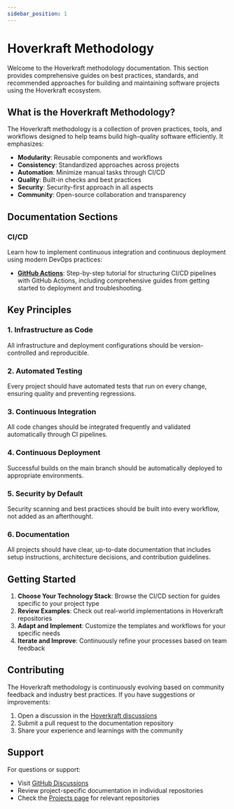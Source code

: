 ```yaml
---
sidebar_position: 1
---
```


# Hoverkraft Methodology

Welcome to the Hoverkraft methodology documentation. This section provides comprehensive guides on best practices, standards, and recommended approaches for building and maintaining software projects using the Hoverkraft ecosystem.

## What is the Hoverkraft Methodology?

The Hoverkraft methodology is a collection of proven practices, tools, and workflows designed to help teams build high-quality software efficiently. It emphasizes:

- **Modularity**: Reusable components and workflows
- **Consistency**: Standardized approaches across projects
- **Automation**: Minimize manual tasks through CI/CD
- **Quality**: Built-in checks and best practices
- **Security**: Security-first approach in all aspects
- **Community**: Open-source collaboration and transparency

## Documentation Sections

### CI/CD

Learn how to implement continuous integration and continuous deployment using modern DevOps practices:

- **[GitHub Actions](./ci-cd/github/)**: Step-by-step tutorial for structuring CI/CD pipelines with GitHub Actions, including comprehensive guides from getting started to deployment and troubleshooting.

## Key Principles

### 1. Infrastructure as Code

All infrastructure and deployment configurations should be version-controlled and reproducible.

### 2. Automated Testing

Every project should have automated tests that run on every change, ensuring quality and preventing regressions.

### 3. Continuous Integration

All code changes should be integrated frequently and validated automatically through CI pipelines.

### 4. Continuous Deployment

Successful builds on the main branch should be automatically deployed to appropriate environments.

### 5. Security by Default

Security scanning and best practices should be built into every workflow, not added as an afterthought.

### 6. Documentation

All projects should have clear, up-to-date documentation that includes setup instructions, architecture decisions, and contribution guidelines.

## Getting Started

1. **Choose Your Technology Stack**: Browse the CI/CD section for guides specific to your project type
2. **Review Examples**: Check out real-world implementations in Hoverkraft repositories
3. **Adapt and Implement**: Customize the templates and workflows for your specific needs
4. **Iterate and Improve**: Continuously refine your processes based on team feedback

## Contributing

The Hoverkraft methodology is continuously evolving based on community feedback and industry best practices. If you have suggestions or improvements:

1. Open a discussion in the [Hoverkraft discussions](https://github.com/orgs/hoverkraft-tech/discussions)
2. Submit a pull request to the documentation repository
3. Share your experience and learnings with the community

## Support

For questions or support:

- Visit [GitHub Discussions](https://github.com/orgs/hoverkraft-tech/discussions)
- Review project-specific documentation in individual repositories
- Check the [Projects page](../projects.md) for relevant repositories
